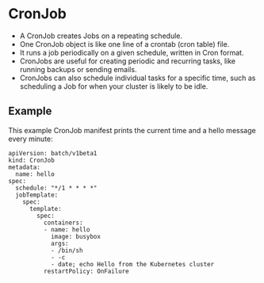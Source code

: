 # CronJob

- A CronJob creates Jobs on a repeating schedule.
- One CronJob object is like one line of a crontab (cron table) file. 
- It runs a job periodically on a given schedule, written in Cron format.
- CronJobs are useful for creating periodic and recurring tasks, like running backups or sending emails.
- CronJobs can also schedule individual tasks for a specific time, such as scheduling a Job for when your cluster is likely to be idle.

## Example
This example CronJob manifest prints the current time and a hello message every minute:

```
apiVersion: batch/v1beta1
kind: CronJob
metadata:
  name: hello
spec:
  schedule: "*/1 * * * *"
  jobTemplate:
    spec:
      template:
        spec:
          containers:
          - name: hello
            image: busybox
            args:
            - /bin/sh
            - -c
            - date; echo Hello from the Kubernetes cluster
          restartPolicy: OnFailure
```          